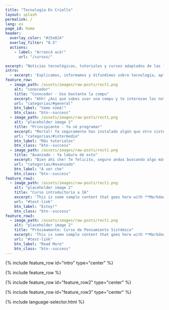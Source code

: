 ```yaml
---
title: "Tecnología En Criollo"
layout: splash
permalink: /
lang: es
page_id: home
header:
  overlay_color: "#15e824"
  overlay_filter: "0.5"
  actions:
    - label: "Arrancá acá!"
      url: "/cursos/"

excerpt: "Noticias tecnológicas, tutoriales y cursos adaptados de las fuentes más avanzadas y actualizadas, traducidos al castellano argento y cordobés básico. Nuestro objetivo es brindar información técnica de manera clara y accesible, manteniendo un enfoque cercano y comprensible para todos."
intro: 
  - excerpt: 'Explicamos, informamos y difundimos sobre tecnología, aplicaciones, beneficios, desafíos y riesgos. También compartimos herramientas, tutoriales de programación, proyectos y cursos abiertos. Ya seas principiante, adepto o experto en estos temas, algo de lo que hay por acá te tiene que servir!'
feature_row:
  - image_path: /assets/images/raw-posts/rect1.png
    alt: "conocedor"
    title: "Conocedor - Uso bastante la compu"
    excerpt: "Ahh! ¿Así que sabes usar una compu y te interesan las noticias de tecnología? Te cuento cómo viene la cosa y te paso algunas herramientas básicas que te pueden servir... pasá por acá"
    url: "categorias/#general"
    btn_label: "Vamo nomá!"
    btn_class: "btn--success"
  - image_path: /assets/images/raw-posts/rect1.png
    alt: "placeholder image 2"
    title: "Principiante - Ya sé programar"
    excerpt: "Mortal! Ya seguramente has instalado algún que otro sistema operativo y sabes de los misteriosos medios de comunicación con la PC a través de la terminal... bueno, acá hay info de esas cosas"
    url: "categorias/#intermedio"
    btn_label: "Más tutoriales"
    btn_class: "btn--success"
  - image_path: /assets/images/raw-posts/rect1.png
    title: "Avanzado - Ya laburo de esto"
    excerpt: "Bien ahí che! Te felicito, seguro andas buscando algo más picante. Bueno acá hay algunos proyectitos, análisis técnicos más detallados y noticias científicas más ñoñas. Toda crítica constructiva es bien recibida :)"
    url: "categorias/#avanzado"
    btn_label: "A ver che"
    btn_class: "btn--success"
feature_row2:
  - image_path: /assets/images/raw-posts/rect1.png
    alt: "placeholder image 2"
    title: "Curso introductorio a IA"
    excerpt: 'This is some sample content that goes here with **Markdown** formatting. Left aligned with `type="left"`'
    url: "#test-link"
    btn_label: "Estoy!"
    btn_class: "btn--success"
feature_row3:
  - image_path: /assets/images/raw-posts/rect1.png
    alt: "placeholder image 2"
    title: "Próximamente: Curso de Pensamiento Sistémico"
    excerpt: 'This is some sample content that goes here with **Markdown** formatting. Right aligned with `type="right"`'
    url: "#test-link"
    btn_label: "Read More"
    btn_class: "btn--success"
---
```


{% include feature_row id="intro" type="center" %}

{% include feature_row %}

{% include feature_row id="feature_row2" type="center" %}

{% include feature_row id="feature_row3" type="center" %}

{% include language-selector.html %}